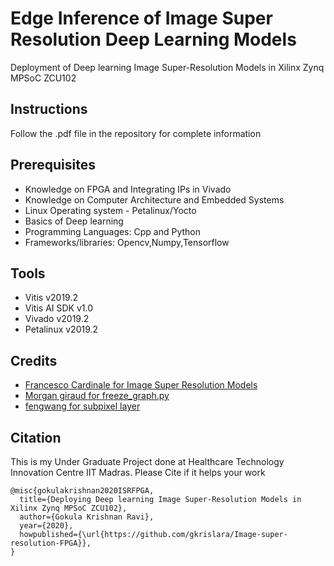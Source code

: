 # Edge Inference of Image Super Resolution Deep Learning Models
Deployment of Deep learning Image Super-Resolution Models in Xilinx Zynq MPSoC ZCU102

## Instructions

Follow the .pdf file in the repository for complete information

## Prerequisites
 - Knowledge on FPGA and Integrating IPs in Vivado
 - Knowledge on Computer Architecture and Embedded Systems
 - Linux Operating system - Petalinux/Yocto
 - Basics of Deep learning 
 - Programming Languages: Cpp and Python
 - Frameworks/libraries: Opencv,Numpy,Tensorflow

## Tools
 - Vitis v2019.2
 - Vitis AI SDK v1.0
 - Vivado v2019.2
 - Petalinux v2019.2

## Credits
 - [Francesco Cardinale for Image Super Resolution Models ](https://github.com/idealo/image-super-resolution)
 - [Morgan giraud for freeze_graph.py](https://github.com/morgangiraud)
 - [fengwang for subpixel layer](https://github.com/fengwang/subpixel_conv2d)

## Citation
This is my Under Graduate Project done at Healthcare Technology Innovation Centre IIT Madras. Please Cite if it helps your work
```
@misc{gokulakrishnan2020ISRFPGA,
  title={Deploying Deep learning Image Super-Resolution Models in Xilinx Zynq MPSoC ZCU102},
  author={Gokula Krishnan Ravi},
  year={2020},
  howpublished={\url{https://github.com/gkrislara/Image-super-resolution-FPGA}},
}
```
